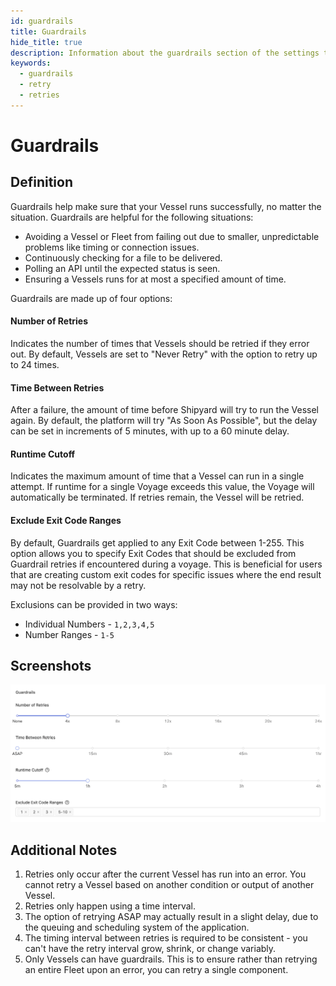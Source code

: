 ```yaml
---
id: guardrails
title: Guardrails
hide_title: true
description: Information about the guardrails section of the settings tab.
keywords:
  - guardrails
  - retry
  - retries
---
```


# Guardrails

## Definition

Guardrails help make sure that your Vessel runs successfully, no matter the situation. Guardrails are helpful for the following situations:
-  Avoiding a Vessel or Fleet from failing out due to smaller, unpredictable problems like timing or connection issues.
-  Continuously checking for a file to be delivered.
-  Polling an API until the expected status is seen.
-  Ensuring a Vessels runs for at most a specified amount of time.

Guardrails are made up of four options:

#### Number of Retries

Indicates the number of times that Vessels should be retried if they error out. By default, Vessels are set to "Never Retry" with the option to retry up to 24 times.

#### Time Between Retries

After a failure, the amount of time before Shipyard will try to run the Vessel again. By default, the platform will try "As Soon As Possible", but the delay can be set in increments of 5 minutes, with up to a 60 minute delay.

#### Runtime Cutoff

Indicates the maximum amount of time that a Vessel can run in a single attempt.
If runtime for a single Voyage exceeds this value, the Voyage will automatically
be terminated.
If retries remain, the Vessel will be retried.

#### Exclude Exit Code Ranges
By default, Guardrails get applied to any Exit Code between 1-255. This option allows you to specify Exit Codes that should be excluded from Guardrail retries if encountered during a voyage. This is beneficial for users that are creating custom exit codes for specific issues where the end result may not be resolvable by a retry.

Exclusions can be provided in two ways:
- Individual Numbers - `1,2,3,4,5`
- Number Ranges - `1-5`

## Screenshots

![Guardrail Settings](../../.gitbook/assets/shipyard_2021_10_19_11_38_32.png)

## Additional Notes

1. Retries only occur after the current Vessel has run into an error. You cannot retry a Vessel based on another condition or output of another Vessel.
2. Retries only happen using a time interval.
3. The option of retrying ASAP may actually result in a slight delay, due to the queuing and scheduling system of the application.
4. The timing interval between retries is required to be consistent - you can't have the retry interval grow, shrink, or change variably.
5. Only Vessels can have guardrails. This is to ensure rather than retrying an entire Fleet upon an error, you can retry a single component.
